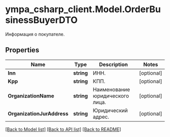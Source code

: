 # ympa_csharp_client.Model.OrderBusinessBuyerDTO
Информация о покупателе. 

## Properties

Name | Type | Description | Notes
------------ | ------------- | ------------- | -------------
**Inn** | **string** | ИНН. | [optional] 
**Kpp** | **string** | КПП. | [optional] 
**OrganizationName** | **string** | Наименование юридического лица. | [optional] 
**OrganizationJurAddress** | **string** | Юридический адрес. | [optional] 

[[Back to Model list]](../README.md#documentation-for-models) [[Back to API list]](../README.md#documentation-for-api-endpoints) [[Back to README]](../README.md)

